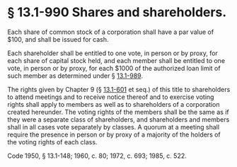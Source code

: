 # § 13.1-990 Shares and shareholders.

<p>Each share of common stock of a corporation shall have a par value of $100, and shall be issued for cash.</p><p>Each shareholder shall be entitled to one vote, in person or by proxy, for each share of capital stock held, and each member shall be entitled to one vote, in person or by proxy, for each $1000 of the authorized loan limit of such member as determined under § <a href='http://law.lis.virginia.gov/vacode/13.1-989/'>13.1-989</a>.</p><p>The rights given by Chapter 9 (§ <a href='http://law.lis.virginia.gov/vacode/13.1-601/'>13.1-601</a> et seq.) of this title to shareholders to attend meetings and to receive notice thereof and to exercise voting rights shall apply to members as well as to shareholders of a corporation created hereunder. The voting rights of the members shall be the same as if they were a separate class of shareholders, and shareholders and members shall in all cases vote separately by classes. A quorum at a meeting shall require the presence in person or by proxy of a majority of the holders of the voting rights of each class.</p><p>Code 1950, § 13.1-148; 1960, c. 80; 1972, c. 693; 1985, c. 522.</p>